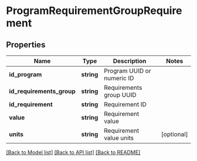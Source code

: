 # ProgramRequirementGroupRequirement

## Properties
Name | Type | Description | Notes
------------ | ------------- | ------------- | -------------
**id_program** | **string** | Program UUID or numeric ID | 
**id_requirements_group** | **string** | Requirements group UUID | 
**id_requirement** | **string** | Requirement ID | 
**value** | **string** | Requirement value | 
**units** | **string** | Requirement value units | [optional] 

[[Back to Model list]](../README.md#documentation-for-models) [[Back to API list]](../README.md#documentation-for-api-endpoints) [[Back to README]](../README.md)


